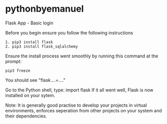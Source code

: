 # pythonbyemanuel

Flask App - Basic login

Before you begin ensure you follow the following instructions

	1. pip3 install flask
	2. pip3 install flask_sqlalchemy

Ensure the install process went smoothly by running this command at the prompt:

	pip3 freeze

You should see "flask....=...."

Go to the Python shell, type: import flask
If it all went well, Flask is now installed on your sytem.

Note: It is generally good practise to develop your projects in virtual environments, enforces seperation from 
other projects on your system and their dependencies.
